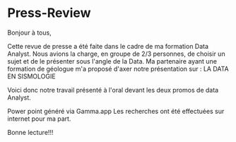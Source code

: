 # Press-Review
Bonjour à tous, 

Cette revue de presse a été faite dans le cadre de ma formation Data Analyst.
Nous avions la charge, en groupe de 2/3 personnes, de choisir un sujet et de le présenter sous l'angle de la Data.
Ma partenaire ayant une formation de géologue m'a proposé d'axer notre présentation sur : 
LA DATA EN SISMOLOGIE

Voici donc notre travail présenté à l'oral devant les deux promos de data Analyst.

Power point généré via Gamma.app
Les recherches ont été effectuées sur internet pour ma part.

Bonne lecture!!!
